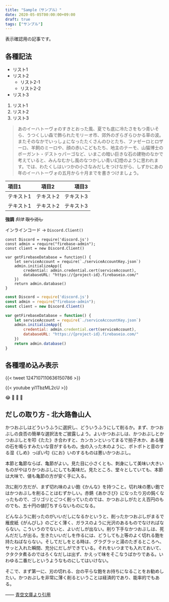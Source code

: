 ```yaml
---
title: "Sample（サンプル）"
date: 2020-05-05T00:00:00+09:00
draft: true
tags: ["サンプル"]
---
```


表示確認用の記事です。

## 各種記法

* リスト1
* リスト2
  * リスト2-1
  * リスト2-2
* リスト3

1. リスト1
2. リスト2
3. リスト3

> あのイーハトーヴォのすきとおった風、夏でも底に冷たさをもつ青いそら、うつくしい森で飾られたモリーオ市、郊外のぎらぎらひかる草の波。 またそのなかでいっしょになったたくさんのひとたち、ファゼーロとロザーロ、羊飼のミーロや、顔の赤いこどもたち、地主のテーモ、山猫博士のボーガント・デストゥパーゴなど、いまこの暗い巨きな石の建物のなかで考えていると、みんなむかし風のなつかしい青い幻燈のように思われます。では、わたくしはいつかの小さなみだしをつけながら、しずかにあの年のイーハトーヴォの五月から十月までを書きつけましょう。

項目1 | 項目2 | 項目3
:--- | :--: | --: 
テキスト1 | テキスト2 | テキスト3
テキスト1 | テキスト2 | テキスト3

**強調** *斜体* ~~取り消し~~

インラインコード -> `Discord.Client()`

```
const Discord = require('discord.js')
const admin = require("firebase-admin");
const client = new Discord.Client()

var getFirebaseDatabase = function() {
    let serviceAccount = require(`./serviceAccountKey.json`)
    admin.initializeApp({
        credential: admin.credential.cert(serviceAccount),
        databaseURL: "https://{project-id}.firebaseio.com/"
    })
    return admin.database()
}
```

```js
const Discord = require('discord.js')
const admin = require("firebase-admin");
const client = new Discord.Client()

var getFirebaseDatabase = function() {
    let serviceAccount = require(`./serviceAccountKey.json`)
    admin.initializeApp({
        credential: admin.credential.cert(serviceAccount),
        databaseURL: "https://{project-id}.firebaseio.com/"
    })
    return admin.database()
}
```

## 各種埋め込み表示

{{< tweet 1247107110636150786 >}}

{{< youtube yi1TbzML2cU >}}

:joy: :thinking: :pray: :bow:

## だしの取り方 - 北大路魯山人

<!-- textlint-disable -->

かつおぶしはどういうふうに選択し、どういうふうにして削るか。まず、かつおぶしの良否の簡単な選択法をご披露しよう。よいかつおぶしは、かつおぶしとかつおぶしとを叩《たた》き合わすと、カンカンといってまるで拍子木か、ある種の石を鳴らすみたいな音がするもの。虫の入った木のように、ポトポトと音のする湿《しめ》っぽい匂《にお》いのするものは悪いかつおぶし。

本節と亀節ならば、亀節がよい。見た目に小さくとも、刺身にして美味い大きいものがやはりかつおぶしにしても美味だ。見たところ、堂々としていても、本節は大味で、値も亀節の方が安く手に入る。

次に削り方だが、まず切れ味のよい鉋《かんな》を持つこと。切れ味の悪い鉋ではかつおぶしを削ることはむずかしい。赤錆《あかさび》になったり刃の鈍くなったもので、ゴリゴリとごつく削っていたのでは、かつおぶしがたとえ百円のものでも、五十円の値打ちすらないものになる。

どんなふうに削ったのがいいだしになるかというと、削ったかつおぶしがまるで雁皮紙《がんぴし》のごとく薄く、ガラスのように光沢のあるものでなければならない。こういうのでないと、よいだしが出ない。削り下手なかつおぶしは、死んだだしが出る。生きたいいだしを作るには、どうしても上等のよく切れる鉋を持たねばならない。そしてだしをとる時は、グラグラッと湯のたぎるところへ、サッと入れた瞬間、充分にだしができている。それをいつまでも入れておいて、クタクタ煮るのではろくなだしは出ず、かえって味をそこなうばかりである。いわゆる二番だしというようなものにしてはいけない。

そこで、まず第一に、刃の切れる、台の平らな鉋をお持ちになることをお勧めしたい。かつおぶしを非常に薄く削るということは経済的であり、能率的でもある。

―― [青空文庫より引用](https://www.aozora.gr.jp/cards/001403/card49986.html)

<!-- textlint-enable -->
